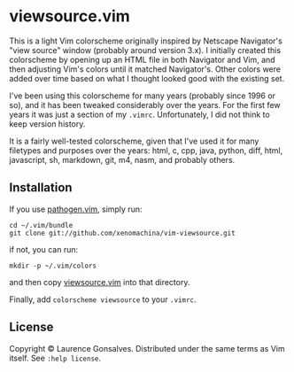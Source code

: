 # viewsource.vim

This is a light Vim colorscheme originally inspired by Netscape
Navigator's "view source" window (probably around version 3.x). I
initially created this colorscheme by opening up an HTML file in both
Navigator and Vim, and then adjusting Vim's colors until it matched
Navigator's. Other colors were added over time based on what I thought
looked good with the existing set.

I've been using this colorscheme for many years (probably since 1996 or
so), and it has been tweaked considerably over the years.  For the first
few years it was just a section of my `.vimrc`.  Unfortunately, I did
not think to keep version history.

It is a fairly well-tested colorscheme, given that I've used it for many
filetypes and purposes over the years: html, c, cpp, java, python, diff,
html, javascript, sh, markdown, git, m4, nasm, and probably others.


## Installation

If you use [pathogen.vim](https://github.com/tpope/vim-pathogen), simply
run:

    cd ~/.vim/bundle
    git clone git://github.com/xenomachina/vim-viewsource.git

if not, you can run:

    mkdir -p ~/.vim/colors

and then copy
[viewsource.vim](https://raw.githubusercontent.com/xenomachina/vim-viewsource/master/colors/viewsource.vim)
into that directory.

Finally, add `colorscheme viewsource` to your `.vimrc`.


## License

Copyright © Laurence Gonsalves.
Distributed under the same terms as Vim itself.
See `:help license`.
